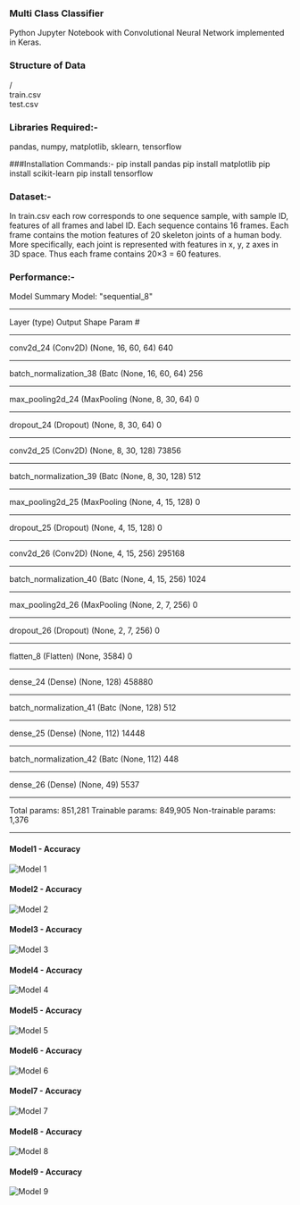 ### Multi Class Classifier
Python Jupyter Notebook with Convolutional Neural Network implemented in Keras.


### Structure of Data
/ </br>
	train.csv </br>
    test.csv  </br>

    
### Libraries Required:-
pandas, numpy, matplotlib, sklearn, tensorflow

###Installation Commands:-
pip install pandas
pip install matplotlib
pip install scikit-learn
pip install tensorflow


### Dataset:-
In train.csv each row corresponds to one sequence sample, with sample ID, features of all frames and label ID.
Each sequence contains 16 frames.  Each frame contains the motion features of 20 skeleton joints of a human body.
More specifically, each joint is represented with features in x, y, z axes in 3D space.  Thus each frame contains 20×3 = 60 features.

### Performance:-

Model Summary
Model: "sequential_8"
_________________________________________________________________
Layer (type)                 Output Shape              Param #   
_________________________________________________________________
conv2d_24 (Conv2D)           (None, 16, 60, 64)        640       
_________________________________________________________________
batch_normalization_38 (Batc (None, 16, 60, 64)        256       
_________________________________________________________________
max_pooling2d_24 (MaxPooling (None, 8, 30, 64)         0         
_________________________________________________________________
dropout_24 (Dropout)         (None, 8, 30, 64)         0         
_________________________________________________________________
conv2d_25 (Conv2D)           (None, 8, 30, 128)        73856     
_________________________________________________________________
batch_normalization_39 (Batc (None, 8, 30, 128)        512       
_________________________________________________________________
max_pooling2d_25 (MaxPooling (None, 4, 15, 128)        0         
_________________________________________________________________
dropout_25 (Dropout)         (None, 4, 15, 128)        0         
_________________________________________________________________
conv2d_26 (Conv2D)           (None, 4, 15, 256)        295168    
_________________________________________________________________
batch_normalization_40 (Batc (None, 4, 15, 256)        1024      
_________________________________________________________________
max_pooling2d_26 (MaxPooling (None, 2, 7, 256)         0         
_________________________________________________________________
dropout_26 (Dropout)         (None, 2, 7, 256)         0         
_________________________________________________________________
flatten_8 (Flatten)          (None, 3584)              0         
_________________________________________________________________
dense_24 (Dense)             (None, 128)               458880    
_________________________________________________________________
batch_normalization_41 (Batc (None, 128)               512       
_________________________________________________________________
dense_25 (Dense)             (None, 112)               14448     
_________________________________________________________________
batch_normalization_42 (Batc (None, 112)               448       
_________________________________________________________________
dense_26 (Dense)             (None, 49)                5537      
_________________________________________________________________
Total params: 851,281
Trainable params: 849,905
Non-trainable params: 1,376
_________________________________________________________________

#### Model1 - Accuracy
![Model 1](https://i.ibb.co/PzT1bHR/plot.jpg)

#### Model2 - Accuracy
![Model 2](https://i.ibb.co/PzT1bHR/plot.jpg)

#### Model3 - Accuracy
![Model 3](https://i.ibb.co/PzT1bHR/plot.jpg)

#### Model4 - Accuracy
![Model 4](https://i.ibb.co/PzT1bHR/plot.jpg)

#### Model5 - Accuracy
![Model 5](https://i.ibb.co/PzT1bHR/plot.jpg)

#### Model6 - Accuracy
![Model 6](https://i.ibb.co/PzT1bHR/plot.jpg)

#### Model7 - Accuracy
![Model 7](https://i.ibb.co/PzT1bHR/plot.jpg)

#### Model8 - Accuracy
![Model 8](https://i.ibb.co/PzT1bHR/plot.jpg)

#### Model9 - Accuracy
![Model 9](https://i.ibb.co/PzT1bHR/plot.jpg)

